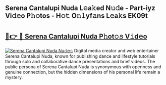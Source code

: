 ## Serena Cantalupi Nuda L𝚎a𝚔ed N𝚞𝚍e - Part-iyz Vi𝚍𝚎o P𝚑𝚘tos - H𝚘𝚝 O𝚗𝚕yf𝚊ns L𝚎a𝚔s EK09t

# <h2><a href="http://kf8qse.oniu.top/?m=Serena+Cantalupi+Nuda">🔗👉 🔴 Serena Cantalupi Nuda P𝚑ot𝚘𝚜 V𝚒d𝚎o</a></h2>

[![Serena Cantalupi Nuda Nu𝚍e𝚜](https://i.imgur.com/0qMVB7G.gif)](http://kf8qse.oniu.top/?m=Serena+Cantalupi+Nuda)
Digital media creator and web entertainer Serena Cantalupi Nuda, known for publishing dance and lifestyle tutorials through solo and collaborative dance presentations and brief videos. The public persona of Serena Cantalupi Nuda is synonymous with openness and genuine connection, but the hidden dimensions of his personal life remain a mystery.  
